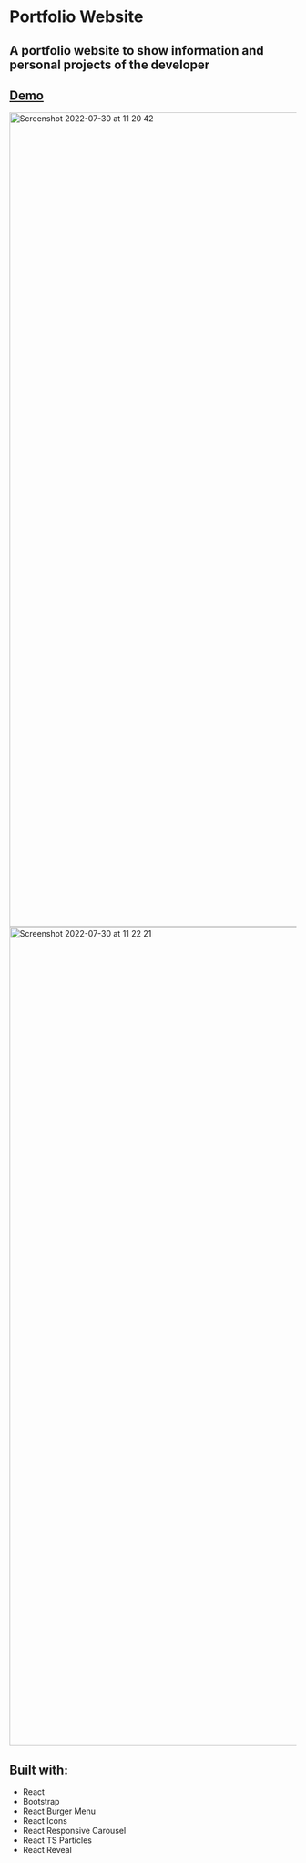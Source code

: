 # Portfolio Website

## A portfolio website to show information and personal projects of the developer

## [Demo](https://tigerportfolio2021.netlify.app/)

<img width="1430" alt="Screenshot 2022-07-30 at 11 20 42" src="https://user-images.githubusercontent.com/46716968/181895669-625dcaba-7eae-4079-bb84-5831421908e2.png">
<img width="1436" alt="Screenshot 2022-07-30 at 11 22 21" src="https://user-images.githubusercontent.com/46716968/181895714-4466f3d9-bb1e-4431-9682-41e1529f3d34.png">

## Built with:
- React
- Bootstrap
- React Burger Menu
- React Icons
- React Responsive Carousel
- React TS Particles
- React Reveal


